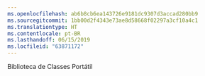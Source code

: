 ```yaml
---
ms.openlocfilehash: ab6b8cb6ea143726e9181dc9307d3accad280bb9
ms.sourcegitcommit: 1bb00d2f4343e73ae8d58668f02297a3cf10a4c1
ms.translationtype: HT
ms.contentlocale: pt-BR
ms.lasthandoff: 06/15/2019
ms.locfileid: "63871172"
---
```

Biblioteca de Classes Portátil